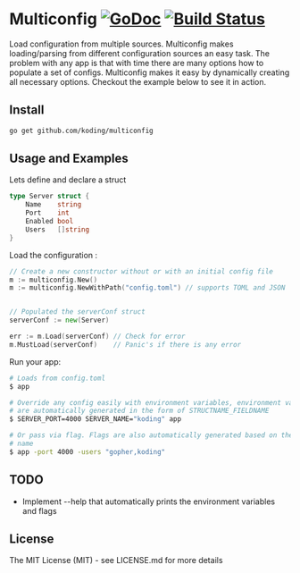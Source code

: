 # Multiconfig [![GoDoc](https://godoc.org/github.com/koding/multiconfig?status.svg)](http://godoc.org/github.com/koding/multiconfig) [![Build Status](https://travis-ci.org/koding/multiconfig.svg)](https://travis-ci.org/koding/multiconfig) 

Load configuration from multiple sources. Multiconfig makes loading/parsing
from different configuration sources an easy task. The problem with any app is
that with time there are many options how to populate a set of configs.
Multiconfig makes it easy by dynamically creating all necessary options.
Checkout the example below to see it in action.

## Install

```bash
go get github.com/koding/multiconfig
```

## Usage and Examples

Lets define and declare a struct

```go
type Server struct {
	Name    string
	Port    int
	Enabled bool
	Users   []string
}
```

Load the configuration :

```go
// Create a new constructor without or with an initial config file
m := multiconfig.New()
m := multiconfig.NewWithPath("config.toml") // supports TOML and JSON


// Populated the serverConf struct
serverConf := new(Server)

err := m.Load(serverConf) // Check for error
m.MustLoad(serverConf)    // Panic's if there is any error
```

Run your app:

```sh
# Loads from config.toml 
$ app 

# Override any config easily with environment variables, environment variables
# are automatically generated in the form of STRUCTNAME_FIELDNAME
$ SERVER_PORT=4000 SERVER_NAME="koding" app 

# Or pass via flag. Flags are also automatically generated based on the field
# name
$ app -port 4000 -users "gopher,koding"
```

## TODO

* Implement --help that automatically prints the environment variables and flags

## License

The MIT License (MIT) - see LICENSE.md for more details
